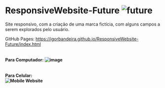 # ResponsiveWebsite-Future ![future](https://user-images.githubusercontent.com/106918230/179843407-5e42f126-83ad-46c2-aa65-cdf4b1f5423f.png)

Site responsivo, com a criação de uma marca fictícia, com alguns campos a serem explorados pelo usuário.

GitHub Pages: https://igorbandeira.github.io/ResponsiveWebsite-Future/index.html
<br/>
<br/>
<br/>
<strong>Para Computador:<strong/>
![image](https://user-images.githubusercontent.com/106918230/179842653-b3f7a4da-e35d-41a2-87a5-a021710080fb.png)
<br/>
<br/>
<br/>
<strong>Para Celular:<strong/>
<br/>
![Mobile Website](https://user-images.githubusercontent.com/106918230/179843937-d61c78db-b443-4561-8951-7b1ce3043f39.jpeg)

